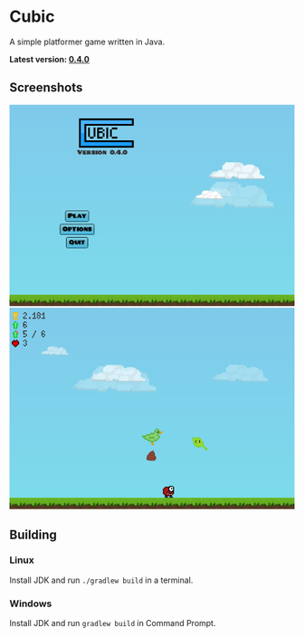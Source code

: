 # Cubic
A simple platformer game written in Java.

**Latest version: [0.4.0](https://github.com/Juuxel/Cubic/releases/tag/v0.4.0)**

## Screenshots
![Start screen](./images/startScreen.png)
![Gameplay](./images/game.png)

## Building
### Linux
Install JDK and run ```./gradlew build``` in a terminal.
### Windows
Install JDK and run ```gradlew build``` in Command Prompt.
